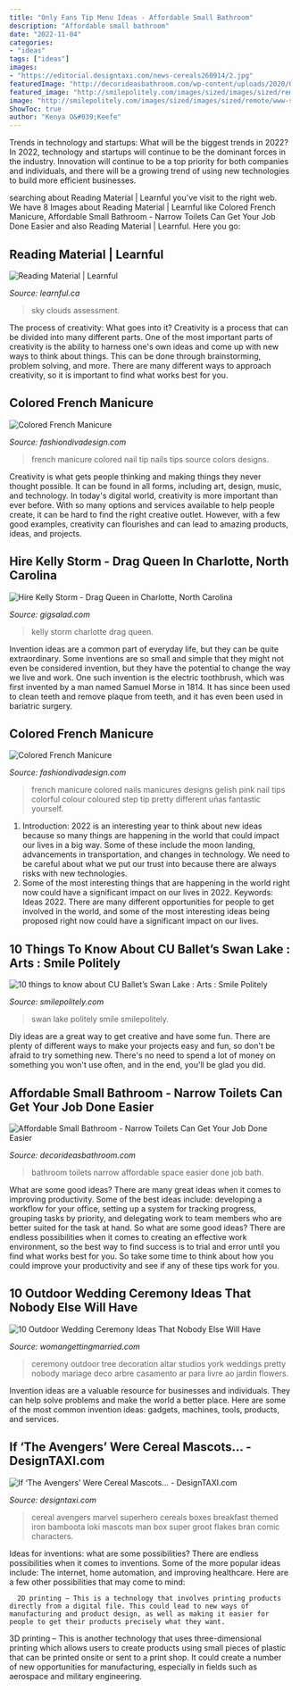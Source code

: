 ```yaml
---
title: "Only Fans Tip Menu Ideas - Affordable Small Bathroom"
description: "Affordable small bathroom"
date: "2022-11-04"
categories:
- "ideas"
tags: ["ideas"]
images:
- "https://editorial.designtaxi.com/news-cereals260914/2.jpg"
featuredImage: "http://decorideasbathroom.com/wp-content/uploads/2020/08/affordable-small-bathroom.jpg"
featured_image: "http://smilepolitely.com/images/sized/images/sized/remote/www-smilepolitely-com-images-uploads_thumbnails-22423-swan-lake-header-800x400.jpg"
image: "http://smilepolitely.com/images/sized/images/sized/remote/www-smilepolitely-com-images-uploads_thumbnails-22423-swan-lake-header-800x400.jpg"
ShowToc: true
author: "Kenya O&#039;Keefe"
---
```



Trends in technology and startups: What will be the biggest trends in 2022?
In 2022, technology and startups will continue to be the dominant forces in the industry. Innovation will continue to be a top priority for both companies and individuals, and there will be a growing trend of using new technologies to build more efficient businesses.

	

		
searching about Reading Material | Learnful you've visit to the right web. We have 8 Images about Reading Material | Learnful like Colored French Manicure, Affordable Small Bathroom - Narrow Toilets Can Get Your Job Done Easier and also Reading Material | Learnful. Here you go:
		
    
## Reading Material | Learnful

<img loading=lazy src="https://learnful.ca/sites/default/files/styles/xxl/public/up/para/field-image/2020-11/230/photo-1531147646552-1eec68116469.jpeg?itok=5g7GPC_Z" onerror="this.onerror=null;this.src='https://tse3.mm.bing.net/th?id=OIP.ftDOc1WqDpBxBtVJB8VNJAHaE8&amp;pid=15.1';" alt="Reading Material | Learnful">

_Source: learnful.ca_

>sky clouds assessment. 

	

The process of creativity: What goes into it?
Creativity is a process that can be divided into many different parts. One of the most important parts of creativity is the ability to harness one's own ideas and come up with new ways to think about things. This can be done through brainstorming, problem solving, and more. There are many different ways to approach creativity, so it is important to find what works best for you.

    
## Colored French Manicure

<img loading=lazy src="http://www.fashiondivadesign.com/wp-content/uploads/2013/09/ysl4_104376849.jpg" onerror="this.onerror=null;this.src='https://tse4.mm.bing.net/th?id=OIP.s7KB51pNQuCqNXhl1teALQHaLH&amp;pid=15.1';" alt="Colored French Manicure">

_Source: fashiondivadesign.com_

>french manicure colored nail tip nails tips source colors designs. 

	

Creativity is what gets people thinking and making things they never thought possible. It can be found in all forms, including art, design, music, and technology. In today's digital world, creativity is more important than ever before. With so many options and services available to help people create, it can be hard to find the right creative outlet. However, with a few good examples, creativity can flourishes and can lead to amazing products, ideas, and projects.

    
## Hire Kelly Storm - Drag Queen In Charlotte, North Carolina

<img loading=lazy src="http://s3.amazonaws.com/gigsalad_media/k/kelly_storm_charlotte/5193c85fc6821.jpg" onerror="this.onerror=null;this.src='https://tse4.mm.bing.net/th?id=OIP.fLsn-0ccfR7ascIoD1jqrwHaJ3&amp;pid=15.1';" alt="Hire Kelly Storm - Drag Queen in Charlotte, North Carolina">

_Source: gigsalad.com_

>kelly storm charlotte drag queen. 

	

Invention ideas are a common part of everyday life, but they can be quite extraordinary. Some inventions are so small and simple that they might not even be considered invention, but they have the potential to change the way we live and work. One such invention is the electric toothbrush, which was first invented by a man named Samuel Morse in 1814. It has since been used to clean teeth and remove plaque from teeth, and it has even been used in bariatric surgery.

    
## Colored French Manicure

<img loading=lazy src="http://www.fashiondivadesign.com/wp-content/uploads/2013/09/Gelish-colour-French-Manicure.jpg" onerror="this.onerror=null;this.src='https://tse4.mm.bing.net/th?id=OIP.-ORGfZioMLy5aulpstbaWwHaFj&amp;pid=15.1';" alt="Colored French Manicure">

_Source: fashiondivadesign.com_

>french manicure colored nails manicures designs gelish pink nail tips colorful colour coloured step tip pretty different uñas fantastic yourself. 

	

1) Introduction: 2022 is an interesting year to think about new ideas because so many things are happening in the world that could impact our lives in a big way. Some of these include the moon landing, advancements in transportation, and changes in technology. We need to be careful about what we put our trust into because there are always risks with new technologies.
2) Some of the most interesting things that are happening in the world right now could have a significant impact on our lives in 2022. Keywords: Ideas 2022. There are many different opportunities for people to get involved in the world, and some of the most interesting ideas being proposed right now could have a significant impact on our lives.

    
## 10 Things To Know About CU Ballet’s Swan Lake : Arts : Smile Politely

<img loading=lazy src="http://smilepolitely.com/images/sized/images/sized/remote/www-smilepolitely-com-images-uploads_thumbnails-22423-swan-lake-header-800x400.jpg" onerror="this.onerror=null;this.src='https://tse1.mm.bing.net/th?id=OIP.6K0TM3v-Ecq6JSgMV5eKZAHaDt&amp;pid=15.1';" alt="10 things to know about CU Ballet’s Swan Lake : Arts : Smile Politely">

_Source: smilepolitely.com_

>swan lake politely smile smilepolitely. 

	

Diy ideas are a great way to get creative and have some fun. There are plenty of different ways to make your projects easy and fun, so don't be afraid to try something new. There's no need to spend a lot of money on something you won't use often, and in the end, you'll be glad you did.

    
## Affordable Small Bathroom - Narrow Toilets Can Get Your Job Done Easier

<img loading=lazy src="http://decorideasbathroom.com/wp-content/uploads/2020/08/affordable-small-bathroom.jpg" onerror="this.onerror=null;this.src='https://tse4.mm.bing.net/th?id=OIP.sJNXpLW8UK05zx87YO9vZQHaK7&amp;pid=15.1';" alt="Affordable Small Bathroom - Narrow Toilets Can Get Your Job Done Easier">

_Source: decorideasbathroom.com_

>bathroom toilets narrow affordable space easier done job bath. 

	

What are some good ideas?
There are many great ideas when it comes to improving productivity. Some of the best ideas include: developing a workflow for your office, setting up a system for tracking progress, grouping tasks by priority, and delegating work to team members who are better suited for the task at hand. So what are some good ideas? There are endless possibilities when it comes to creating an effective work environment, so the best way to find success is to trial and error until you find what works best for you. So take some time to think about how you could improve your productivity and see if any of these tips work for you.

    
## 10 Outdoor Wedding Ceremony Ideas That Nobody Else Will Have

<img loading=lazy src="http://dnswgghyav0s3.cloudfront.net/wp-content/uploads/2016/07/10-outdoor-wedding-ceremony-ideas-002.jpg" onerror="this.onerror=null;this.src='https://tse2.mm.bing.net/th?id=OIP.4gKWx72HQpHoI0GhrRy33wHaLH&amp;pid=15.1';" alt="10 Outdoor Wedding Ceremony Ideas That Nobody Else Will Have">

_Source: womangettingmarried.com_

>ceremony outdoor tree decoration altar studios york weddings pretty nobody mariage deco arbre casamento ar para livre ao jardin flowers. 

	

Invention ideas are a valuable resource for businesses and individuals. They can help solve problems and make the world a better place. Here are some of the most common invention ideas: gadgets, machines, tools, products, and services.

    
## If ‘The Avengers’ Were Cereal Mascots... - DesignTAXI.com

<img loading=lazy src="https://editorial.designtaxi.com/news-cereals260914/2.jpg" onerror="this.onerror=null;this.src='https://tse3.mm.bing.net/th?id=OIP.gO99b6sn-mfPz1SyzTKv8gHaJE&amp;pid=15.1';" alt="If ‘The Avengers’ Were Cereal Mascots... - DesignTAXI.com">

_Source: designtaxi.com_

>cereal avengers marvel superhero cereals boxes breakfast themed iron bamboota loki mascots man box super groot flakes bran comic characters. 

	

Ideas for inventions: what are some possibilities?
There are endless possibilities when it comes to inventions. Some of the more popular ideas include:
The internet, home automation, and improving healthcare. Here are a few other possibilities that may come to mind: 

      2D printing – This is a technology that involves printing products directly from a digital file. This could lead to new ways of manufacturing and product design, as well as making it easier for people to get their products precisely what they want.
3D printing – This is another technology that uses three-dimensional printing which allows users to create products using small pieces of plastic that can be printed onsite or sent to a print shop. It could create a number of new opportunities for manufacturing, especially in fields such as aerospace and military engineering.

